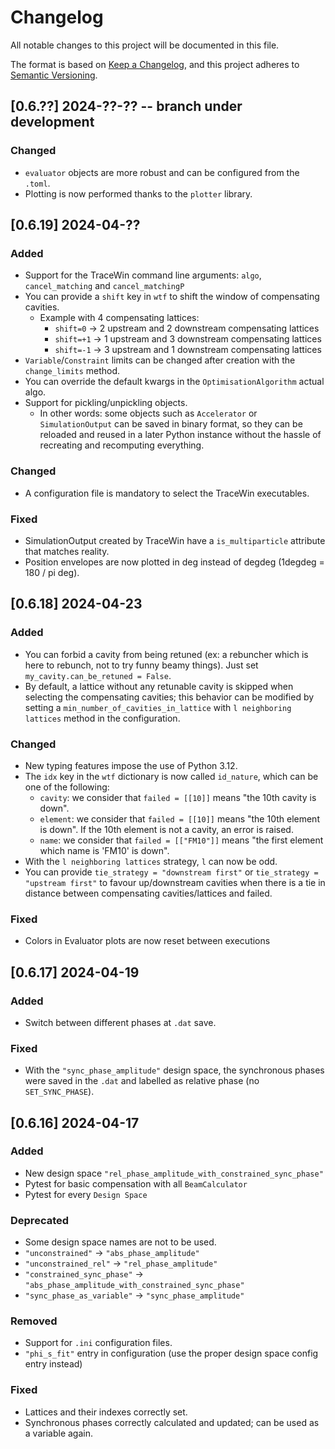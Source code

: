 # Changelog

All notable changes to this project will be documented in this file.

The format is based on [Keep a Changelog](https://keepachangelog.com/en/1.1.0/),
and this project adheres to [Semantic Versioning](https://semver.org/spec/v2.0.0.html).


## [0.6.??] 2024-??-?? -- branch under development

### Changed
- `evaluator` objects are more robust and can be configured from the `.toml`.
- Plotting is now performed thanks to the `plotter` library.

## [0.6.19] 2024-04-??

### Added
- Support for the TraceWin command line arguments: `algo`, `cancel_matching` and `cancel_matchingP`
- You can provide a `shift` key in `wtf` to shift the window of compensating cavities.
  - Example with 4 compensating lattices:
    - `shift=0` -> 2 upstream and 2 downstream compensating lattices
    - `shift=+1` -> 1 upstream and 3 downstream compensating lattices
    - `shift=-1` -> 3 upstream and 1 downstream compensating lattices
- `Variable`/`Constraint` limits can be changed after creation with the `change_limits` method.
- You can override the default kwargs in the `OptimisationAlgorithm` actual algo.
- Support for pickling/unpickling objects.
    - In other words: some objects such as `Accelerator` or `SimulationOutput` can be saved in binary format, so they can be reloaded and reused in a later Python instance without the hassle of recreating and recomputing everything.

### Changed
- A configuration file is mandatory to select the TraceWin executables.

### Fixed
- SimulationOutput created by TraceWin have a `is_multiparticle` attribute that matches reality.
- Position envelopes are now plotted in deg instead of degdeg (1degdeg = 180 / pi deg).

## [0.6.18] 2024-04-23

### Added
- You can forbid a cavity from being retuned (ex: a rebuncher which is here to rebunch, not to try funny beamy things). Just set `my_cavity.can_be_retuned = False`.
- By default, a lattice without any retunable cavity is skipped when selecting the compensating cavities; this behavior can be modified by setting a `min_number_of_cavities_in_lattice` with `l neighboring lattices` method in the configuration.

### Changed
- New typing features impose the use of Python 3.12.
- The `idx` key in the `wtf` dictionary is now called `id_nature`, which can be one of the following:
    - `cavity`: we consider that `failed = [[10]]` means "the 10th cavity is down".
    - `element`: we consider that `failed = [[10]]` means "the 10th element is down". If the 10th element is not a cavity, an error is raised.
    - `name`: we consider that `failed = [["FM10"]]` means "the first element which name is 'FM10' is down".
- With the `l neighboring lattices` strategy, `l` can now be odd.
- You can provide `tie_strategy = "downstream first"` or `tie_strategy = "upstream first"` to favour up/downstream cavities when there is a tie in distance between compensating cavities/lattices and failed.

### Fixed
- Colors in Evaluator plots are now reset between executions

## [0.6.17] 2024-04-19

### Added
- Switch between different phases at `.dat` save.

### Fixed
- With the `"sync_phase_amplitude"` design space, the synchronous phases were saved in the `.dat` and labelled as relative phase (no `SET_SYNC_PHASE`).

## [0.6.16] 2024-04-17

### Added
- New design space `"rel_phase_amplitude_with_constrained_sync_phase"`
- Pytest for basic compensation with all `BeamCalculator`
- Pytest for every `Design Space`

### Deprecated
- Some design space names are not to be used.
 - `"unconstrained"` -> `"abs_phase_amplitude"`
 - `"unconstrained_rel"` -> `"rel_phase_amplitude"`
 - `"constrained_sync_phase"` -> `"abs_phase_amplitude_with_constrained_sync_phase"`
 - `"sync_phase_as_variable"` -> `"sync_phase_amplitude"`

### Removed
- Support for `.ini` configuration files.
- `"phi_s_fit"` entry in configuration (use the proper design space config entry instead)

### Fixed
- Lattices and their indexes correctly set.
- Synchronous phases correctly calculated and updated; can be used as a variable again.

<!-- ## [0.0.0] 1312-01-01 -->
<!---->
<!-- ### Added -->
<!---->
<!-- ### Changed -->
<!---->
<!-- ### Deprecated -->
<!---->
<!-- ### Removed -->
<!---->
<!-- ### Fixed -->
<!---->
<!-- ### Security -->
